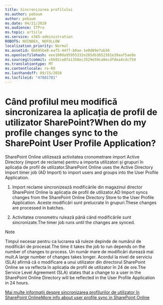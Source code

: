 ```yaml
---
title: Sincronizarea profilului
ms.author: pebaum
author: pebaum
ms.date: 04/21/2020
ms.audience: ITPro
ms.topic: article
ms.service: o365-administration
ROBOTS: NOINDEX, NOFOLLOW
localization_priority: Normal
ms.assetid: 6b695be8-eaf5-44ff-b0ae-1e0d89e7ab36
ms.openlocfilehash: eee1080a95955332e205db3852381e39aaf5ae0e
ms.sourcegitcommit: c6692ce0fa1358ec3529e59ca0ecdfdea4cdc759
ms.translationtype: MT
ms.contentlocale: ro-RO
ms.lasthandoff: 09/15/2020
ms.locfileid: "47801781"
---
```

# <a name="when-do-my-profile-changes-sync-to-the-sharepoint-user-profile-application"></a><span data-ttu-id="76fa4-102">Când profilul meu modifică sincronizarea la aplicația de profil de utilizator SharePoint?</span><span class="sxs-lookup"><span data-stu-id="76fa4-102">When do my profile changes sync to the SharePoint User Profile Application?</span></span>

<span data-ttu-id="76fa4-103">SharePoint Online utilizează activitatea cronometrare import Active Directory (import de reclame) pentru a importa utilizatori și grupuri în aplicația de profil de utilizator.</span><span class="sxs-lookup"><span data-stu-id="76fa4-103">SharePoint Online uses the Active Directory Import timer job (AD Import) to import users and groups into the User Profile Application.</span></span> 
  
1. <span data-ttu-id="76fa4-104">Import reclame sincronizează modificările din magazinul director SharePoint Online la aplicația de profil de utilizator.</span><span class="sxs-lookup"><span data-stu-id="76fa4-104">AD Import syncs changes from the SharePoint Online Directory Store to the User Profile Application.</span></span> <span data-ttu-id="76fa4-105">Aceste modificări sunt prelucrate în grupuri.</span><span class="sxs-lookup"><span data-stu-id="76fa4-105">These changes are processed in batches.</span></span>
    
2. <span data-ttu-id="76fa4-106">Activitatea cronometru rulează până când modificările sunt sincronizate.</span><span class="sxs-lookup"><span data-stu-id="76fa4-106">The timer job runs until the changes are synced.</span></span>
    
> [!NOTE]
> <span data-ttu-id="76fa4-107">Timpul necesar pentru ca lucrarea să ruleze depinde de numărul de modificări de procesat.</span><span class="sxs-lookup"><span data-stu-id="76fa4-107">The time it takes the job to run depends on the number of changes to process.</span></span> <span data-ttu-id="76fa4-108">Un număr mare de modificări durează mai mult.</span><span class="sxs-lookup"><span data-stu-id="76fa4-108">A large number of changes takes longer.</span></span> <span data-ttu-id="76fa4-109">Acordul la nivel de serviciu (SLA) afirmă că o modificare a unui utilizator din directorul SharePoint Online se va reflecta în aplicația de profil de utilizator în 24 de ore.</span><span class="sxs-lookup"><span data-stu-id="76fa4-109">The Service Level Agreement (SLA) states that a change to a user in the SharePoint Online Directory will be reflected in the User Profile Application in 24 hours.</span></span> 
  
[<span data-ttu-id="76fa4-110">Mai multe informații despre sincronizarea profilurilor de utilizator în SharePoint Online</span><span class="sxs-lookup"><span data-stu-id="76fa4-110">More info about user profile sync in SharePoint Online</span></span>](https://go.microsoft.com/fwlink/?linkid=875671)
  

